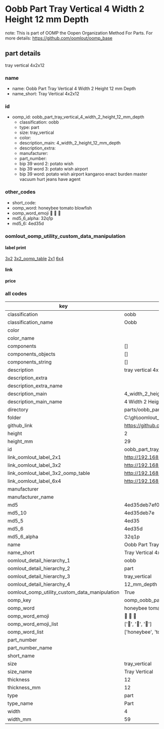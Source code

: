 # Oobb Part Tray Vertical 4 Width 2 Height 12 mm Depth  

note: This is part of OOMP the Oopen Organization Method For Parts. For more details: https://github.com/oomlout/oomp_base

##  part details
  



tray vertical 4x2x12



### name
* name: Oobb Part Tray Vertical 4 Width 2 Height 12 mm Depth
* name_short: Tray Vertical 4x2x12 
### id
* oomp_id: oobb_part_tray_vertical_4_width_2_height_12_mm_depth
  * classification: oobb
  * type: part
  * size: tray_vertical
  * color: 
  * description_main: 4_width_2_height_12_mm_depth
  * description_extra: 
  * manufacturer: 
  * part_number: 
  * bip 39 word 2: potato wish
  * bip 39 word 3: potato wish airport
  * bip 39 word: potato wish airport kangaroo enact burden master vacuum hurt jeans have agent

### other_codes
* short_code: 
* oomp_word: honeybee tomato blowfish
* oomp_word_emoji :honeybee: :tomato: :blowfish:
* md5_6_alpha: 32q1p
* md5_6: 4ed35d






### oomlout_oomp_utility_custom_data_manipulation
#### label print
[3x2](http://192.168.1.245:1112/?label=oomp%2032q1p)
[3x2_oomp_table](http://192.168.1.108:1112/?label=oomp%2032q1p)
[2x1](http://192.168.1.242:1112/?label=oomp%2032q1p)
[6x4](http://192.168.1.55:1112/?label=oomp%2032q1p)    

#### link

                              

#### price







### all codes 
| key | value |  
| --- | --- |  
| classification | oobb |  
| classification_name | Oobb |  
| color |  |  
| color_name |  |  
| components | [] |  
| components_objects | [] |  
| components_string | [] |  
| description | tray vertical 4x2x12 |  
| description_extra |  |  
| description_extra_name |  |  
| description_main | 4_width_2_height_12_mm_depth |  
| description_main_name | 4 Width 2 Height 12 mm Depth |  
| directory | parts/oobb_part_tray_vertical_4_width_2_height_12_mm_depth |  
| folder | C:\gh\oomlout_oobb_version_4_generated_parts\parts\oobb_part_tray_vertical_4_width_2_height_12_mm_depth |  
| github_link | https://github.com/oomlout/oomlout_oomp_part_src/tree/main/parts/oobb_part_tray_vertical_4_width_2_height_12_mm_depth |  
| height | 2 |  
| height_mm | 29 |  
| id | oobb_part_tray_vertical_4_width_2_height_12_mm_depth |  
| link_oomlout_label_2x1 | http://192.168.1.242:1112/?label=oomp%2032q1p |  
| link_oomlout_label_3x2 | http://192.168.1.245:1112/?label=oomp%2032q1p |  
| link_oomlout_label_3x2_oomp_table | http://192.168.1.108:1112/?label=oomp%2032q1p |  
| link_oomlout_label_6x4 | http://192.168.1.55:1112/?label=oomp%2032q1p |  
| manufacturer |  |  
| manufacturer_name |  |  
| md5 | 4ed35deb7ef091147a24b7980b3f2546 |  
| md5_10 | 4ed35deb7e |  
| md5_5 | 4ed35 |  
| md5_6 | 4ed35d |  
| md5_6_alpha | 32q1p |  
| name | Oobb Part Tray Vertical 4 Width 2 Height 12 mm Depth |  
| name_short | Tray Vertical 4x2x12  |  
| oomlout_detail_hierarchy_1 | oobb |  
| oomlout_detail_hierarchy_2 | part |  
| oomlout_detail_hierarchy_3 | tray_vertical |  
| oomlout_detail_hierarchy_4 | 12_mm_depth |  
| oomlout_oomp_utility_custom_data_manipulation | True |  
| oomp_key | oomp_oobb_part_tray_vertical_4_width_2_height_12_mm_depth |  
| oomp_word | honeybee tomato blowfish |  
| oomp_word_emoji | :honeybee: :tomato: :blowfish: |  
| oomp_word_emoji_list | [':honeybee:', ':tomato:', ':blowfish:'] |  
| oomp_word_list | ['honeybee', 'tomato', 'blowfish'] |  
| part_number |  |  
| part_number_name |  |  
| short_name |  |  
| size | tray_vertical |  
| size_name | Tray Vertical |  
| thickness | 12 |  
| thickness_mm | 12 |  
| type | part |  
| type_name | Part |  
| width | 4 |  
| width_mm | 59 |  
